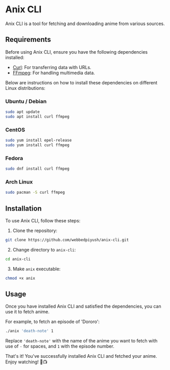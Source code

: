 # Anix CLI

Anix CLI is a tool for fetching and downloading anime from various sources.

## Requirements

Before using Anix CLI, ensure you have the following dependencies installed:

- [Curl](https://curl.se/): For transferring data with URLs.
- [FFmpeg](https://ffmpeg.org/): For handling multimedia data.

Below are instructions on how to install these dependencies on different Linux distributions:

### Ubuntu / Debian

```bash
sudo apt update
sudo apt install curl ffmpeg
```

### CentOS

```bash
sudo yum install epel-release
sudo yum install curl ffmpeg
```

### Fedora

```bash
sudo dnf install curl ffmpeg
```

### Arch Linux

```bash
sudo pacman -S curl ffmpeg
```

## Installation

To use Anix CLI, follow these steps:

1. Clone the repository:

```bash
git clone https://github.com/webbedpiyush/anix-cli.git
```

2. Change directory to `anix-cli`:

```bash
cd anix-cli
```

3. Make `anix` executable:

```bash
chmod +x anix
```

## Usage

Once you have installed Anix CLI and satisfied the dependencies, you can use it to fetch anime. 

For example, to fetch an episode of 'Dororo':

```bash
./anix 'death-note' 1
```

Replace `'death-note'` with the name of the anime you want to fetch with use of ``-`` for spaces, and `1` with the episode number.

That's it! You've successfully installed Anix CLI and fetched your anime. Enjoy watching! 🍿📺
